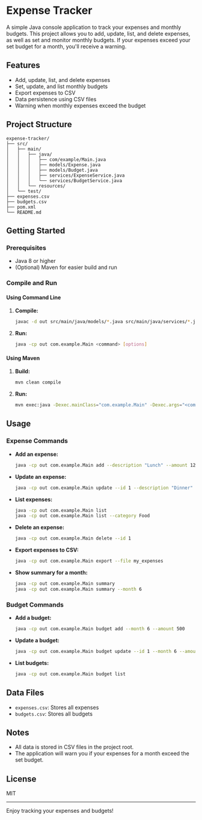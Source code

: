 # Expense Tracker

A simple Java console application to track your expenses and monthly budgets. This project allows you to add, update, list, and delete expenses, as well as set and monitor monthly budgets. If your expenses exceed your set budget for a month, you'll receive a warning.

## Features

- Add, update, list, and delete expenses
- Set, update, and list monthly budgets
- Export expenses to CSV
- Data persistence using CSV files
- Warning when monthly expenses exceed the budget

## Project Structure

```
expense-tracker/
├── src/
│   ├── main/
│   │   ├── java/
│   │   │   ├── com/example/Main.java
│   │   │   ├── models/Expense.java
│   │   │   ├── models/Budget.java
│   │   │   ├── services/ExpenseService.java
│   │   │   └── services/BudgetService.java
│   │   └── resources/
│   └── test/
├── expenses.csv
├── budgets.csv
├── pom.xml
└── README.md
```

## Getting Started

### Prerequisites
- Java 8 or higher
- (Optional) Maven for easier build and run

### Compile and Run

#### Using Command Line

1. **Compile:**
   ```sh
   javac -d out src/main/java/models/*.java src/main/java/services/*.java src/main/java/com/example/*.java
   ```
2. **Run:**
   ```sh
   java -cp out com.example.Main <command> [options]
   ```

#### Using Maven

1. **Build:**
   ```sh
   mvn clean compile
   ```
2. **Run:**
   ```sh
   mvn exec:java -Dexec.mainClass="com.example.Main" -Dexec.args="<command> [options]"
   ```

## Usage

### Expense Commands

- **Add an expense:**
  ```sh
  java -cp out com.example.Main add --description "Lunch" --amount 12.5 --category Food
  ```
- **Update an expense:**
  ```sh
  java -cp out com.example.Main update --id 1 --description "Dinner" --amount 20.0 --category Food
  ```
- **List expenses:**
  ```sh
  java -cp out com.example.Main list
  java -cp out com.example.Main list --category Food
  ```
- **Delete an expense:**
  ```sh
  java -cp out com.example.Main delete --id 1
  ```
- **Export expenses to CSV:**
  ```sh
  java -cp out com.example.Main export --file my_expenses
  ```
- **Show summary for a month:**
  ```sh
  java -cp out com.example.Main summary
  java -cp out com.example.Main summary --month 6
  ```

### Budget Commands

- **Add a budget:**
  ```sh
  java -cp out com.example.Main budget add --month 6 --amount 500
  ```
- **Update a budget:**
  ```sh
  java -cp out com.example.Main budget update --id 1 --month 6 --amount 600
  ```
- **List budgets:**
  ```sh
  java -cp out com.example.Main budget list
  ```

## Data Files
- `expenses.csv`: Stores all expenses
- `budgets.csv`: Stores all budgets

## Notes
- All data is stored in CSV files in the project root.
- The application will warn you if your expenses for a month exceed the set budget.

## License
MIT

---

Enjoy tracking your expenses and budgets!
